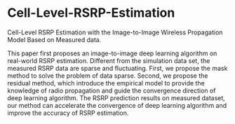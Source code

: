 # Cell-Level-RSRP-Estimation
Cell-Level RSRP Estimation with the Image-to-Image Wireless Propagation Model  Based on Measured data.  

This paper first proposes an image-to-image deep learning algorithm on real-world RSRP estimation. Different from the simulation data set, the measured RSRP data are sparse and fluctuating. First, we propose the mask method to solve the problem of data sparse. Second, we propose the residual method, which introduce the empirical model to provide the knowledge of radio propagation and guide the convergence direction of deep learning algorithm. The RSRP prediction results on measured dataset, our method can accelerate the convergence of deep learning algorithm and improve the accuracy of RSRP estimation.
